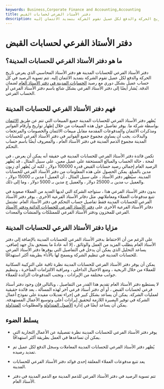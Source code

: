 ```yaml
---
keywords: Business,Corporate Finance and Accounting,Accounting
title: دفتر الأستاذ الفرعي لحسابات القبض
description: يُظهر دفتر الأستاذ الفرعي لحسابات القبض تاريخ الحركة والدفع لكل عميل تقوم الشركة بتمديد الائتمان إليه.
---
```


# دفتر الأستاذ الفرعي لحسابات القبض
## ما هو دفتر الأستاذ الفرعي للحسابات المدينة؟

دفتر الأستاذ الفرعي للحسابات المدينة هو دفتر الأستاذ المحاسبي الذي يعرض تاريخ الحركة والدفع لكل عميل تقوم الشركة بتمديد الائتمان إليه. تتم تسوية الرصيد في كل حساب عميل بشكل دوري مع رصيد [الحسابات المدينة في](/accountsreceivable) [دفتر الأستاذ العام](/generalledger) لضمان الدقة. يُشار أيضًا إلى دفتر الأستاذ الفرعي بشكل شائع باسم دفتر الأستاذ الفرعي أو الحساب الفرعي.

## فهم دفتر الأستاذ الفرعي للحسابات المدينة

يُظهر دفتر الأستاذ الفرعي للحسابات المدينة جميع المبيعات التي تتم عن طريق [الائتمان](/credit) بواسطة شركة ما. يوفر تفاصيل حول هذه المبيعات من خلال إظهار تواريخ وأرقام الفواتير ومذكرات الائتمان والمدفوعات المقدمة مقابل مبيعات الائتمان والخصومات والمرتجعات والبدلات. يجب أن يساوي مجموع جميع الفواتير في دفتر الأستاذ الفرعي للحسابات المدينة مجموع الذمم المدينة في دفتر الأستاذ العام ، والمعروف أيضًا باسم حساب التحكم.

تكمن فائدة دفتر الأستاذ الفرعي للحسابات المدينة في حقيقة أنه يمكن أن يعرض ، في لمحة ، حالة الحساب والمبالغ المستحقة على عميل معين. على سبيل المثال ، قد يُظهر الرصيد العام إجمالي رصيد حسابات القبض قدره 100000 دولار ، لكنه لن يُظهر أي زبون مدين بالمبلغ. يمكن الحصول على هذه المعلومات من دفتر الأستاذ الفرعي للحسابات المدينة. سيُظهر دفتر الأستاذ ، على سبيل المثال ، أن العميل أ مدين بـ 15000 دولار ، والعميل ب مدين بـ 25000 دولار ، والعميل ج مدين بـ 5000 دولار ، وما إلى ذلك.

بدون دفتر الأستاذ الفرعي هذا ، ستواجه الشركة التي لديها العديد من العملاء صعوبة في تتبع مدفوعات العملاء ومعاملاتهم. مثل دفاتر الأستاذ الفرعية الأخرى ، يوفر دفتر الأستاذ الفرعي للحسابات المدينة فقط تفاصيل حساب التحكم في دفتر الأستاذ العام. تشتمل دفاتر الأستاذ الفرعية الأخرى على [دفتر الأستاذ الفرعي للحسابات الدائنة ودفتر الأستاذ](/accounts-payable-subsidiary-ledger) الفرعي للمخزون ودفتر الأستاذ الفرعي للممتلكات والمنشآت والمعدات.

## مزايا دفتر الأستاذ الفرعي للحسابات المدينة

على الرغم من أن الاحتفاظ بدفتر الأستاذ الفرعي للحسابات المدينة بالإضافة إلى دفتر الأستاذ العام يتطلب المزيد من العمل والوثائق ، إلا أنه عادةً ما يستحق بذل جهد إضافي. يساعد التحليل الذي يمكن أن يدخل في التفاصيل التي يوفرها دفتر الأستاذ الفرعي للحسابات المدينة في تنظيم الشركة ويسمح لها بالأداء بطريقة أكثر استهدافًا.

يمكن أن يوفر دفتر الأستاذ الفرعي للحسابات المدينة نظرة ثاقبة على التركيبة السكانية للعملاء من خلال الربحية ، ومنع الاحتيال الداخلي ، ومراقبة الالتزامات المتأخرة ، وتنظيم جوانب مختلفة من الإيرادات ، وتجنب المدفوعات الزائدة للعملاء.

لا يستطيع دفتر الأستاذ العام تقديم هذا القدر من التفاصيل ، وبالتالي فإن وجود دفتر أستاذ فرعي لحسابات القبض ، أو أي دفتر أستاذ فرعي آخر لهذه المسألة ، يعد فائدة حقيقية لعمليات الشركة. يمكن أن يساعد بشكل كبير في إجراء تعديلات مفيدة على نموذج أعمال الشركة في توفير البصيرة اللازمة لتحقيق إيرادات أعلى وتوسيع الأعمال المستهدفة. يمكن أن يساعد أيضًا في إدارة [الأصول المتداولة](/currentassets) والمطلوبات [المتداولة](/currentliabilities).

## يسلط الضوء

- يوفر دفتر الأستاذ الفرعي للحسابات المدينة نظرة تفصيلية عن الأعمال التجارية التي يمكن أن تساعدها في العمل بطريقة أكثر استهدافًا.

- يُظهر دفتر الأستاذ الفرعي للحسابات المدينة المعاملات وسجل الدفع لكل عميل تم تمديد رصيده.

- يعد تتبع مدفوعات العملاء المعلقة إحدى فوائد دفتر الأستاذ الفرعي للحسابات المدينة.

- تتم تسوية الرصيد في دفتر الأستاذ الفرعي للذمم المدينة مع الذمم المدينة في دفتر الأستاذ العام.

